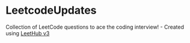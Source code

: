 # LeetcodeUpdates
Collection of LeetCode questions to ace the coding interview! - Created using [LeetHub v3](https://github.com/raphaelheinz/LeetHub-3.0)
